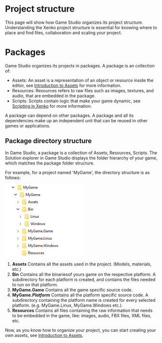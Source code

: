 # Project structure

This page will show how Game Studio organizes its project structure. Understanding the Xenko project structure is essential for knowing where to place and find files, collaboration and scaling your project.

# Packages

Game Studio organizes its projects in packages. A package is an collection of:

* Assets: An asset is a representation of an object or resource inside the editor, see [Introduction to Assets](introduction-to-assets.md) for more information.
* Resources: Resources refers to raw files such as images, textures, and audio, that are embedded in the package.
* Scripts: Scripts contain logic that make your game dynamic, see [Scripting in Xenko](scripting-in-xenko.md) for more information.

A package can depend on other packages. A package and all its dependencies make up an independent unit that can be reused in other games or applications.

## Package directory structure

In Game Studio, a package is a collection of Assets, Resources, Scripts. The Solution explorer in Game Studio displays the folder hierarchy of your game, which matches the package folder structure.

For example, for a project named 'MyGame', the directory structure is as follows:

![Xenko Sample Directory Structure](media/sample-project-directory-structure.png)

1. **Assets** Contains all the assets used in the project. (Models, materials, etc.)
2. **Bin** Contains all the binariesof yours game on the respective platform. A subdirectory for each platform is created, and contains the files needed to run on that platform.
3. **MyGame.Game** Contains all the game specific source code.
4. **MyGame._Platform_** Contains all the platform specific source code. A subdirectory containing the platform name is created for every selected platform. (e.g. MyGame.Linux, MyGame.Windows etc.).
5. **Resources** Contains all files containing the raw information that needs to be embedded in the game, like: images, audio, FBX files, XML files, etc.

Now, as you know how to organize your project, you can start creating your own assets, see [Introduction to Assets](introduction-to-assets.md).
